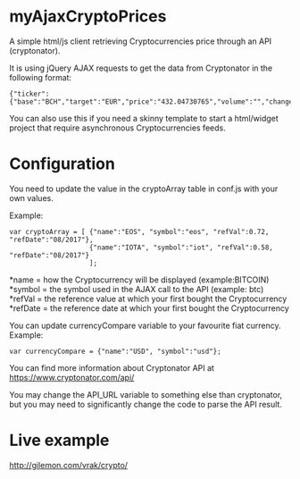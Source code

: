 # myAjaxCryptoPrices
A simple html/js client retrieving Cryptocurrencies price through an API (cryptonator).

It is using jQuery AJAX requests to get the data from Cryptonator in the following format:

```
{"ticker":{"base":"BCH","target":"EUR","price":"432.04730765","volume":"","change":"-7.77825321"},"timestamp":1504547461,"success":true,"error":""}
```

You can also use this if you need a skinny template to start a html/widget project that require asynchronous Cryptocurrencies feeds.

# Configuration
You need to update the value in the cryptoArray table in conf.js with your own values.

Example:

```
var cryptoArray = [	{"name":"EOS", "symbol":"eos", "refVal":0.72, "refDate":"08/2017"},
					{"name":"IOTA", "symbol":"iot", "refVal":0.58, "refDate":"08/2017"}
					];
```
*name = how the Cryptocurrency will be displayed (example:BITCOIN)
*symbol = the symbol used in the AJAX call to the API (example: btc)
*refVal = the reference value at which your first bought the Cryptocurrency
*refDate = the reference date at which your first bought the Cryptocurrency

You can update currencyCompare variable to your favourite fiat currency. Example:

```
var currencyCompare = {"name":"USD", "symbol":"usd"};
```

You can find more information about Cryptonator API at https://www.cryptonator.com/api/

You may change the API_URL variable to something else than cryptonator, but you may need to significantly change the code to parse the API result.

# Live example
http://gilemon.com/vrak/crypto/
